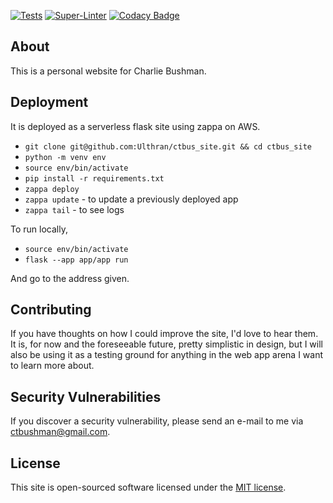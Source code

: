 [![Tests](https://github.com/Ulthran/ctbus_site/actions/workflows/test.yml/badge.svg)](https://github.com/Ulthran/ctbus_site/actions/workflows/test.yml)
[![Super-Linter](https://github.com/Ulthran/ctbus_site/actions/workflows/linter.yml/badge.svg)](https://github.com/Ulthran/ctbus_site/actions/workflows/linter.yml)
[![Codacy Badge](https://app.codacy.com/project/badge/Grade/07edb64af1c544439190dff82571e7a5)](https://app.codacy.com/gh/Ulthran/ctbus_site/dashboard?utm_source=gh&utm_medium=referral&utm_content=&utm_campaign=Badge_grade)

## About

This is a personal website for Charlie Bushman.

## Deployment

It is deployed as a serverless flask site using zappa on AWS.

 - `git clone git@github.com:Ulthran/ctbus_site.git && cd ctbus_site`
 - `python -m venv env`
 - `source env/bin/activate`
 - `pip install -r requirements.txt`
 - `zappa deploy`
 - `zappa update` - to update a previously deployed app
 - `zappa tail` - to see logs

To run locally,

 - `source env/bin/activate`
 - `flask --app app/app run`

And go to the address given.

## Contributing

If you have thoughts on how I could improve the site, I'd love to hear them. It is, for now and the foreseeable future, pretty simplistic in design, but I will also be using it as a testing ground for anything in the web app arena I want to learn more about.

## Security Vulnerabilities

If you discover a security vulnerability, please send an e-mail to me via [ctbushman@gmail.com](mailto:ctbushman@gmail.com).

## License

This site is open-sourced software licensed under the [MIT license](https://opensource.org/licenses/MIT).
